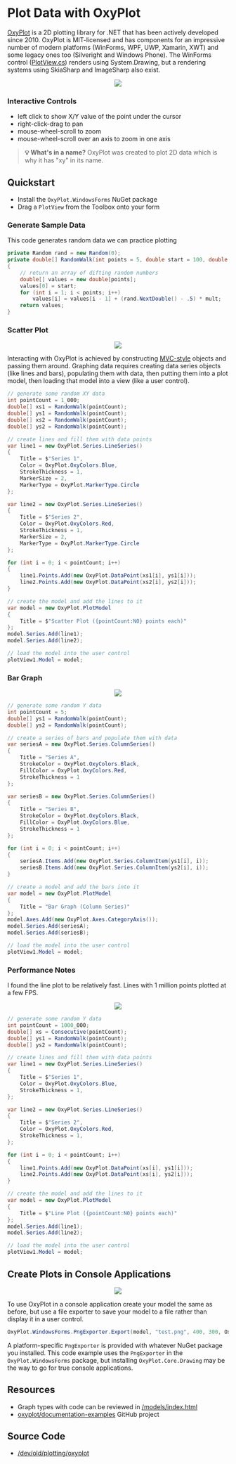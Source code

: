 # Plot Data with OxyPlot

[OxyPlot](https://github.com/oxyplot) is a 2D plotting library for .NET that has been actively developed since 2010. OxyPlot is MIT-licensed and has components for an impressive number of modern platforms (WinForms, WPF, UWP, Xamarin, XWT) and some legacy ones too (Silveright and Windows Phone). The WinForms control ([PlotView.cs](https://github.com/oxyplot/oxyplot/blob/develop/Source/OxyPlot.WindowsForms/PlotView.cs)) renders using System.Drawing, but a rendering systems using SkiaSharp and ImageSharp also exist.

<div align="center">

![](graphics/oxyplot-quickstart.gif)

</div>

### Interactive Controls

* left click to show X/Y value of the point under the cursor
* right-click-drag to pan
* mouse-wheel-scroll to zoom
* mouse-wheel-scroll over an axis to zoom in one axis

> **💡 What's in a name?** OxyPlot was created to plot 2D data which is why it has "xy" in its name.

## Quickstart

* Install the `OxyPlot.WindowsForms` NuGet package
* Drag a `PlotView` from the Toolbox onto your form

### Generate Sample Data

This code generates random data we can practice plotting

```cs
private Random rand = new Random(0);
private double[] RandomWalk(int points = 5, double start = 100, double mult = 50)
{
    // return an array of difting random numbers
    double[] values = new double[points];
    values[0] = start;
    for (int i = 1; i < points; i++)
        values[i] = values[i - 1] + (rand.NextDouble() - .5) * mult;
    return values;
}
```

### Scatter Plot

<div align="center">

![](graphics/oxyplot-quickstart-scatter-plot.png)

</div>

Interacting with OxyPlot is achieved by constructing [MVC-style](https://en.wikipedia.org/wiki/Model%E2%80%93view%E2%80%93controller) objects and passing them around. Graphing data requires creating data series objects (like lines and bars), populating them with data, then putting them into a plot model, then loading that model into a view (like a user control).

```cs
// generate some random XY data
int pointCount = 1_000;
double[] xs1 = RandomWalk(pointCount);
double[] ys1 = RandomWalk(pointCount);
double[] xs2 = RandomWalk(pointCount);
double[] ys2 = RandomWalk(pointCount);

// create lines and fill them with data points
var line1 = new OxyPlot.Series.LineSeries()
{
    Title = $"Series 1",
    Color = OxyPlot.OxyColors.Blue,
    StrokeThickness = 1,
    MarkerSize = 2,
    MarkerType = OxyPlot.MarkerType.Circle
};

var line2 = new OxyPlot.Series.LineSeries()
{
    Title = $"Series 2",
    Color = OxyPlot.OxyColors.Red,
    StrokeThickness = 1,
    MarkerSize = 2,
    MarkerType = OxyPlot.MarkerType.Circle
};

for (int i = 0; i < pointCount; i++)
{
    line1.Points.Add(new OxyPlot.DataPoint(xs1[i], ys1[i]));
    line2.Points.Add(new OxyPlot.DataPoint(xs2[i], ys2[i]));
}

// create the model and add the lines to it
var model = new OxyPlot.PlotModel
{
    Title = $"Scatter Plot ({pointCount:N0} points each)"
};
model.Series.Add(line1);
model.Series.Add(line2);

// load the model into the user control
plotView1.Model = model;
```

### Bar Graph

<div align="center">

![](graphics/oxyplot-quickstart-bar-graph.png)

</div>

```cs
// generate some random Y data
int pointCount = 5;
double[] ys1 = RandomWalk(pointCount);
double[] ys2 = RandomWalk(pointCount);

// create a series of bars and populate them with data
var seriesA = new OxyPlot.Series.ColumnSeries()
{
    Title = "Series A",
    StrokeColor = OxyPlot.OxyColors.Black,
    FillColor = OxyPlot.OxyColors.Red,
    StrokeThickness = 1
};

var seriesB = new OxyPlot.Series.ColumnSeries()
{
    Title = "Series B",
    StrokeColor = OxyPlot.OxyColors.Black,
    FillColor = OxyPlot.OxyColors.Blue,
    StrokeThickness = 1
};

for (int i = 0; i < pointCount; i++)
{
    seriesA.Items.Add(new OxyPlot.Series.ColumnItem(ys1[i], i));
    seriesB.Items.Add(new OxyPlot.Series.ColumnItem(ys2[i], i));
}

// create a model and add the bars into it
var model = new OxyPlot.PlotModel
{
    Title = "Bar Graph (Column Series)"
};
model.Axes.Add(new OxyPlot.Axes.CategoryAxis());
model.Series.Add(seriesA);
model.Series.Add(seriesB);

// load the model into the user control
plotView1.Model = model;
```

### Performance Notes

I found the line plot to be relatively fast. Lines with 1 million points plotted at a few FPS.

<div align="center">

![](graphics/oxyplot-quickstart-line-plot.png)

</div>

```cs
// generate some random Y data
int pointCount = 1000_000;
double[] xs = Consecutive(pointCount);
double[] ys1 = RandomWalk(pointCount);
double[] ys2 = RandomWalk(pointCount);

// create lines and fill them with data points
var line1 = new OxyPlot.Series.LineSeries()
{
    Title = $"Series 1",
    Color = OxyPlot.OxyColors.Blue,
    StrokeThickness = 1,
};

var line2 = new OxyPlot.Series.LineSeries()
{
    Title = $"Series 2",
    Color = OxyPlot.OxyColors.Red,
    StrokeThickness = 1,
};

for (int i = 0; i < pointCount; i++)
{
    line1.Points.Add(new OxyPlot.DataPoint(xs[i], ys1[i]));
    line2.Points.Add(new OxyPlot.DataPoint(xs[i], ys2[i]));
}

// create the model and add the lines to it
var model = new OxyPlot.PlotModel
{
    Title = $"Line Plot ({pointCount:N0} points each)"
};
model.Series.Add(line1);
model.Series.Add(line2);

// load the model into the user control
plotView1.Model = model;
```

## Create Plots in Console Applications

<div align="center">

![](graphics/oxyplot-console-quickstart.png)

</div>

To use OxyPlot in a console application create your model the same as before, but use a file exporter to save your model to a file rather than display it in a user control.

```cs
OxyPlot.WindowsForms.PngExporter.Export(model, "test.png", 400, 300, OxyPlot.OxyColors.White);
```

A platform-specific `PngExporter` is provided with whatever NuGet package you installed. This code example uses the `PngExporter` in the `OxyPlot.WindowsForms` package, but installing `OxyPlot.Core.Drawing` may be the way to go for true console applications.

## Resources
* Graph types with code can be reviewed in [/models/index.html](https://oxyplot.readthedocs.io/en/latest/models/index.html)
* [oxyplot/documentation-examples](https://github.com/oxyplot/documentation-examples) GitHub project

## Source Code
* [/dev/old/plotting/oxyplot](https://github.com/swharden/Csharp-Data-Visualization/tree/master/dev/old/plotting/oxyplot)